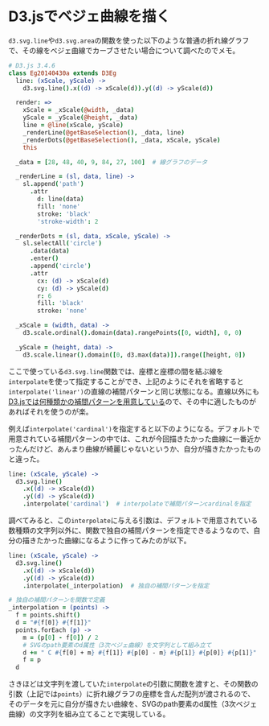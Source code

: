 # D3.jsでベジェ曲線を描く

`d3.svg.line`や`d3.svg.area`の関数を使った以下のような普通の折れ線グラフで、その線をベジェ曲線でカーブさせたい場合について調べたのでメモ。

<!-- <script src="//cdnjs.cloudflare.com/ajax/libs/d3/3.4.6/d3.min.js"></script> -->
<div id="Eg20140430a"></div>

~~~ coffee
# D3.js 3.4.6
class Eg20140430a extends D3Eg
  line: (xScale, yScale) ->
    d3.svg.line().x((d) -> xScale(d)).y((d) -> yScale(d))

  render: =>
    xScale = _xScale(@width, _data)
    yScale = _yScale(@height, _data)
    line = @line(xScale, yScale)
    _renderLine(@getBaseSelection(), _data, line)
    _renderDots(@getBaseSelection(), _data, xScale, yScale)
    this

  _data = [28, 48, 40, 9, 84, 27, 100]  # 線グラフのデータ

  _renderLine = (sl, data, line) ->
    sl.append('path')
      .attr
        d: line(data)
        fill: 'none'
        stroke: 'black'
        'stroke-width': 2

  _renderDots = (sl, data, xScale, yScale) ->
    sl.selectAll('circle')
      .data(data)
      .enter()
      .append('circle')
      .attr
        cx: (d) -> xScale(d)
        cy: (d) -> yScale(d)
        r: 6
        fill: 'black'
        stroke: 'none'

  _xScale = (width, data) ->
    d3.scale.ordinal().domain(data).rangePoints([0, width], 0, 0)

  _yScale = (height, data) ->
    d3.scale.linear().domain([0, d3.max(data)]).range([height, 0])
~~~

ここで使っている`d3.svg.line`関数では、座標と座標の間を結ぶ線を`interpolate`を使って指定することができ、上記のようにそれを省略すると`interpolate('linear')`の直線の補間パターンと同じ状態になる。直線以外にも[D3.jsでは何種類かの補間パターンを用意している](http://tech.nitoyon.com/ja/blog/2013/10/29/d3js-svg-line/)ので、その中に適したものがあればそれを使うのが楽。

例えば`interpolate('cardinal')`を指定すると以下のようになる。デフォルトで用意されている補間パターンの中では、これが今回描きたかった曲線に一番近かったんだけど、あんまり曲線が綺麗じゃないというか、自分が描きたかったものと違った。

<div id="Eg20140430b"></div>

~~~ coffee
line: (xScale, yScale) ->
  d3.svg.line()
    .x((d) -> xScale(d))
    .y((d) -> yScale(d))
    .interpolate('cardinal')  # interpolateで補間パターンcardinalを指定
~~~

調べてみると、この`interpolate`に与える引数は、デフォルトで用意されている数種類の文字列以外に、関数で独自の補間パターンを指定できるようなので、自分の描きたかった曲線になるように作ってみたのが以下。

<div id="Eg20140430c"></div>

~~~ coffee
line: (xScale, yScale) ->
  d3.svg.line()
    .x((d) -> xScale(d))
    .y((d) -> yScale(d))
    .interpolate(_interpolation)  # 独自の補間パターンを指定

# 独自の補間パターンを関数で定義
_interpolation = (points) ->
  f = points.shift()
  d = "#{f[0]} #{f[1]}"
  points.forEach (p) ->
    m = (p[0] - f[0]) / 2
    # SVGのpath要素のd属性（3次ベジェ曲線）を文字列として組み立て
    d += " C #{f[0] + m} #{f[1]} #{p[0] - m} #{p[1]} #{p[0]} #{p[1]}"
    f = p
  d
~~~

さきほどは文字列を渡していた`interpolate`の引数に関数を渡すと、その関数の引数（上記では`points`）に折れ線グラフの座標を含んだ配列が渡されるので、そのデータを元に自分が描きたい曲線を、SVGのpath要素のd属性（3次ベジェ曲線）の文字列を組み立てることで実現している。
